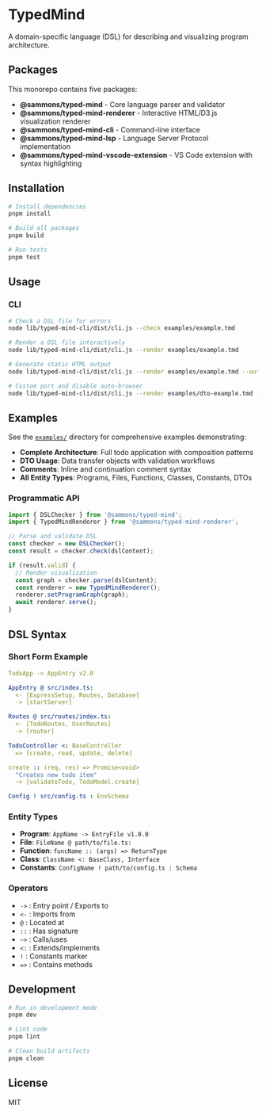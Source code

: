 # TypedMind

A domain-specific language (DSL) for describing and visualizing program architecture.

## Packages

This monorepo contains five packages:

- **@sammons/typed-mind** - Core language parser and validator
- **@sammons/typed-mind-renderer** - Interactive HTML/D3.js visualization renderer  
- **@sammons/typed-mind-cli** - Command-line interface
- **@sammons/typed-mind-lsp** - Language Server Protocol implementation
- **@sammons/typed-mind-vscode-extension** - VS Code extension with syntax highlighting

## Installation

```bash
# Install dependencies
pnpm install

# Build all packages
pnpm build

# Run tests
pnpm test
```

## Usage

### CLI

```bash
# Check a DSL file for errors
node lib/typed-mind-cli/dist/cli.js --check examples/example.tmd

# Render a DSL file interactively
node lib/typed-mind-cli/dist/cli.js --render examples/example.tmd

# Generate static HTML output
node lib/typed-mind-cli/dist/cli.js --render examples/example.tmd --output output.html

# Custom port and disable auto-browser
node lib/typed-mind-cli/dist/cli.js --render examples/dto-example.tmd --port 8080 --no-browser
```

## Examples

See the [`examples/`](./examples/) directory for comprehensive examples demonstrating:

- **Complete Architecture**: Full todo application with composition patterns
- **DTO Usage**: Data transfer objects with validation workflows
- **Comments**: Inline and continuation comment syntax
- **All Entity Types**: Programs, Files, Functions, Classes, Constants, DTOs

### Programmatic API

```typescript
import { DSLChecker } from '@sammons/typed-mind';
import { TypedMindRenderer } from '@sammons/typed-mind-renderer';

// Parse and validate DSL
const checker = new DSLChecker();
const result = checker.check(dslContent);

if (result.valid) {
  // Render visualization
  const graph = checker.parse(dslContent);
  const renderer = new TypedMindRenderer();
  renderer.setProgramGraph(graph);
  await renderer.serve();
}
```

## DSL Syntax

### Short Form Example

```yaml
TodoApp -> AppEntry v2.0

AppEntry @ src/index.ts:
  <- [ExpressSetup, Routes, Database]
  -> [startServer]

Routes @ src/routes/index.ts:
  <- [TodoRoutes, UserRoutes]
  -> [router]

TodoController <: BaseController
  => [create, read, update, delete]

create :: (req, res) => Promise<void>
  "Creates new todo item"
  ~> [validateTodo, TodoModel.create]

Config ! src/config.ts : EnvSchema
```

### Entity Types

- **Program**: `AppName -> EntryFile v1.0.0`
- **File**: `FileName @ path/to/file.ts:`
- **Function**: `funcName :: (args) => ReturnType`
- **Class**: `ClassName <: BaseClass, Interface`
- **Constants**: `ConfigName ! path/to/config.ts : Schema`

### Operators

- `->` : Entry point / Exports to
- `<-` : Imports from
- `@` : Located at
- `::` : Has signature
- `~>` : Calls/uses
- `<:` : Extends/implements
- `!` : Constants marker
- `=>` : Contains methods

## Development

```bash
# Run in development mode
pnpm dev

# Lint code
pnpm lint

# Clean build artifacts
pnpm clean
```

## License

MIT